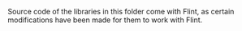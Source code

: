 Source code of the libraries in this folder come with Flint, as certain modifications have been made for them to work with Flint.
